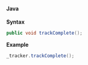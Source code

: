 #### Java

**Syntax**

```java
public void trackComplete();
```

**Example**

```java
_tracker.trackComplete();
```